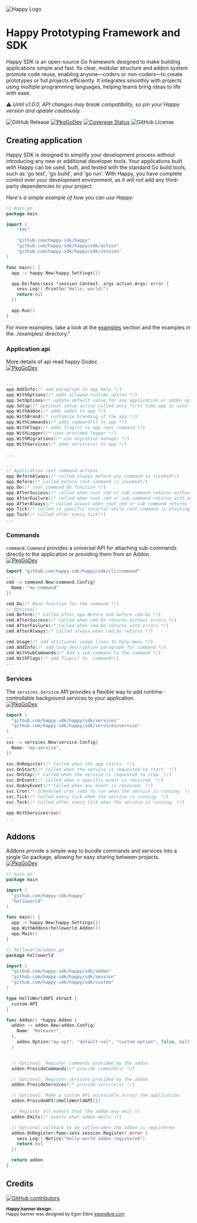 ![Happy Logo](assets/images/happy.svg)

# Happy Prototyping Framework and SDK

Happy SDK is an open-source Go framework designed to make building applications simple and fast. Its clear, modular structure and addon system promote code reuse, enabling anyone—coders or non-coders—to create prototypes or full projects efficiently. It integrates smoothly with projects using multiple programming languages, helping teams bring ideas to life with ease.

:warning: *Until v1.0.0, API changes may break compatibility, so pin your Happy version and update cautiously.*  

![GitHub Release](https://img.shields.io/github/v/release/happy-sdk/happy) [![PkgGoDev](https://pkg.go.dev/badge/github.com/happy-sdk/happy)](https://pkg.go.dev/github.com/happy-sdk/happy) [![Coverage Status](https://coveralls.io/repos/github/happy-sdk/happy/badge.svg?branch=main)](https://coveralls.io/github/happy-sdk/happy?branch=main) ![GitHub License](https://img.shields.io/github/license/happy-sdk/happy)

## Creating application

Happy SDK is designed to simplify your development process without introducing any new or additional developer tools. Your applications built with Happy can be used, built, and tested with the standard Go build tools, such as 'go test', 'go build', and 'go run'. With Happy, you have complete control over your development environment, as it will not add any third-party dependencies to your project.

*Here's a simple example of how you can use Happy:*

```go
// main.go
package main

import (
	"fmt"

	"github.com/happy-sdk/happy"
	"github.com/happy-sdk/happy/sdk/action"
	"github.com/happy-sdk/happy/sdk/session"
)

func main() {
  app := happy.New(happy.Settings{})

  app.Do(func(sess *session.Context, args action.Args) error {
    sess.Log().Println("Hello, world!")
    return nil
  })

  app.Run()
}

```

For more examples, take a look at the [examples](#examples) section and the examples in the ./examples/ directory."

### Application api

More details of api read happy Godoc  
 [![PkgGoDev](https://pkg.go.dev/badge/github.com/happy-sdk/happy/sdk/app)](https://pkg.go.dev/github.com/happy-sdk/happy/sdk/app)

```go

...
app.AddInfo(/* add paragraph to app help */)
app.WithOptions(/* adds allowed runtime option */)
app.SetOptions(/* update default value for any application or addon option */) 
app.Setup(/* optional setup action called only first time app is used */)
app.WithAddon(/* adds addon to app */)
app.WithBrand(/* customize branding of the app */)
app.WithCommands(/* adds command(s) to app */)
app.WithFlags(/* adds flag(s) to app root command */)
app.WithLogger(/* uses provided logger */)
app.WithMigrations(/* use migration manager */)
app.WithServices(/* adds service(s) to app */)

...

...
// Application root command actions
app.BeforeAlways(/* called always before any command is invoked*/)
app.Before(/* called before root command is invoked*/)
app.Do(/* root command Do function */)
app.AfterSuccess(/* called when root cmd or sub command returns without errors */)
app.AfterFailure(/* called when root cmd or sub command returns with errors */)
app.AfterAlways(/* called always when root cmd or sub command returns */)
app.Tick(/* called in specific interfal while root command is blocking */)
app.Tock(/* called after every tick*/)
...
```

### Commands

`command.Command` provides a universal API for attaching sub-commands directly to the application or providing them from an Addon.  
 [![PkgGoDev](https://pkg.go.dev/badge/github.com/happy-sdk/happy/sdk/cli/command)](https://pkg.go.dev/github.com/happy-sdk/happy/sdk/cli/command)


```go
import "github.com/happy-sdk/happy/sdk/cli/command"
...
cmd := command.New(command.Config{
  Name: "my-command"
})

cmd.Do(/* Main function for the command */)
// Optional:
cmd.Before(/* Called after app.Before and before cmd.Do */)
cmd.AfterSuccess(/* Called when cmd.Do returns without errors */)
cmd.AfterFailure(/* Called when cmd.Do returns with errors */)
cmd.AfterAlways(/* Called always when cmd.Do returns */)

cmd.Usage(/* add attitional usage lines to help menu */)
cmd.AddInfo(/* add long description paragraph for command */)
cmd.WithSubCommands(/* Add a sub-command to the command */)
cmd.WithFlags(/* add flag(s) to  command*/)
...
```

### Services

The `services.Service` API provides a flexible way to add runtime-controllable background services to your application.  
 [![PkgGoDev](https://pkg.go.dev/badge/github.com/happy-sdk/happy/sdk/services)](https://pkg.go.dev/github.com/happy-sdk/happy/sdk/services)


```go
import (
  "github.com/happy-sdk/happy/sdk/services"
  "github.com/happy-sdk/happy/sdk/services/service"
)
...
svc := services.New(service.Config{
  Name: "my-service",
})

svc.OnRegister(/* Called when the app starts. */)
svc.OnStart(/* Called when the service is requested to start. */)
svc.OnStop(/* Called when the service is requested to stop. */)
svc.OnEvent(/* Called when a specific event is received. */)
svc.OnAnyEvent(/* Called when any event is received. */)
svc.Cron(/* Scheduled cron jobs to run when the service is running. */)
svc.Tick(/* Called every tick when the service is running. */)
svc.Tock(/* Called after every tick when the service is running. */)

app.WithServices(svc)
...
```

## Addons

Addons provide a simple way to bundle commands and services into a single Go package, allowing for easy sharing between projects.  
 [![PkgGoDev](https://pkg.go.dev/badge/github.com/happy-sdk/happy/sdk/addon)](https://pkg.go.dev/github.com/happy-sdk/happy/sdk/addon)

```go
// main.go
package main

import (
  "github.com/happy-sdk/happy"
  "helloworld"
)

func main() {
  app := happy.New(happy.Settings{})
  app.WithAddons(helloworld.Addon())
  app.Main()
}

```

```go
// helloworld/addon.go
package helloworld

import (
  "github.com/happy-sdk/happy/sdk/addon"
  "github.com/happy-sdk/happy/sdk/session"
  "github.com/happy-sdk/happy/sdk/custom"
)

type HelloWorldAPI struct {
  custom.API
}

func Addon() *happy.Addon {
  addon := addon.New(addon.Config{
    Name: "Releaser",
  }, 
    addon.Option("my-opt", "default-val", "custom option", false, nil),
  )


  // Optional: Register commands provided by the addon
  addon.ProvideCommands(/* provide command(s) */)

  // Optional: Register services provided by the addon
  addon.ProvideServices(/* provide service(s) */)

  // Optional: Make a custom API accessible across the application 
  addon.ProvideAPI(&HelloWorldAPI{}) 

  // Register all events that the addon may emit ()
  addon.Emits(/* events what addon emits */)

  // Optional callback to be called when the addon is registered
  addon.OnRegister(func(sess session.Register) error {
    sess.Log().Notice("hello-world addon registered")
    return nil
  })

  return addon
}
```

## Credits

[![GitHub contributors](https://img.shields.io/github/contributors/happy-sdk/happy?style=flat-square)](https://github.com/happy-sdk/happy/graphs/contributors)

<sub>**Happy banner design.**</sub>  
<sup>Happy banner was designed by Egon Elbre <a href="https://egonelbre.com/" target="_blank">egonelbre.com</a></sup>
